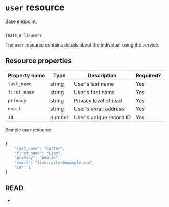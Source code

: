 # `user` resource

Base endpoint:

```shell

{base_url}/users
```

The `user` resource contains details about the individual using the service.

## Resource properties

| Property name | Type | Description | Required? |
| ------------- | ----------- | ----------- | ----------- |
| `last_name` | string | User's last name | Yes |
| `first_name` | string | User's first name | Yes |
| `privacy` | string | [Privacy level of user](https://github.com/cnjoyce1225/the-archivist/blob/9dbb03c52f3094ad080aaba5c88647ca44a9ed16/Docs/References/privacy.md) | Yes |
| `email` | string | User's email address | Yes |
| `id` | number | User's unique record ID | Yes |

Sample `user` resource

```js

{
    "last_name": "Carter",
    "first_name": "Liam",
    "privacy": "public",
    "email": "liam.carter@example.com",
    "id": 1
}
```


## READ

* 
